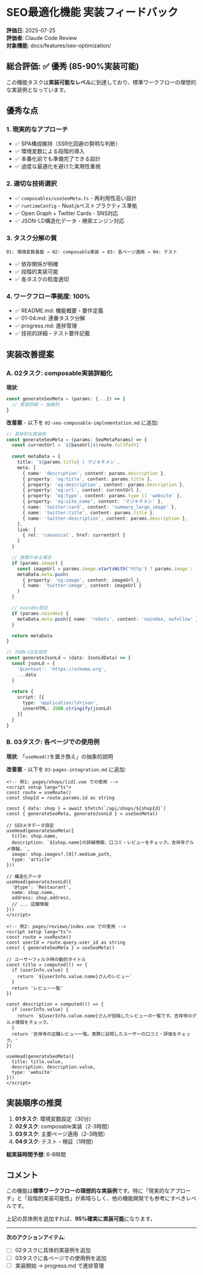 # SEO最適化機能 実装フィードバック

**評価日**: 2025-07-25  
**評価者**: Claude Code Review  
**対象機能**: docs/features/seo-optimization/

## 総合評価: ✅ **優秀 (85-90%実装可能)**

この機能タスクは**実装可能なレベル**に到達しており、標準ワークフローの理想的な実装例となっています。

## 優秀な点

### 1. 現実的なアプローチ
- ✅ SPA構成維持（SSR化回避の賢明な判断）
- ✅ 環境変数による段階的導入
- ✅ 本番化前でも準備完了できる設計
- ✅ 過度な最適化を避けた実用性重視

### 2. 適切な技術選択
- ✅ `composables/useSeoMeta.ts` - 再利用性高い設計
- ✅ `runtimeConfig` - Nuxt.jsベストプラクティス準拠
- ✅ Open Graph + Twitter Cards - SNS対応
- ✅ JSON-LD構造化データ - 検索エンジン対応

### 3. タスク分解の質
```
01: 環境変数基盤 → 02: composable実装 → 03: 各ページ適用 → 04: テスト
```
- ✅ 依存関係が明確
- ✅ 段階的実装可能
- ✅ 各タスクの粒度適切

### 4. ワークフロー準拠度: 100%
- ✅ README.md: 機能概要・要件定義
- ✅ 01-04.md: 連番タスク分解
- ✅ progress.md: 進捗管理
- ✅ 技術的詳細・テスト要件記載

## 実装改善提案

### A. 02タスク: composable実装詳細化

**現状**:
```typescript
const generateSeoMeta = (params: {...}) => {
  // 実装詳細 ← 抽象的
}
```

**改善案** - 以下を `02-seo-composable-implementation.md` に追加:

```typescript
// 具体的な実装例
const generateSeoMeta = (params: SeoMetaParams) => {
  const currentUrl = `${baseUrl}${route.fullPath}`
  
  const metaData = {
    title: `${params.title} | マジキチメシ`,
    meta: [
      { name: 'description', content: params.description },
      { property: 'og:title', content: params.title },
      { property: 'og:description', content: params.description },
      { property: 'og:url', content: currentUrl },
      { property: 'og:type', content: params.type || 'website' },
      { property: 'og:site_name', content: 'マジキチメシ' },
      { name: 'twitter:card', content: 'summary_large_image' },
      { name: 'twitter:title', content: params.title },
      { name: 'twitter:description', content: params.description },
    ],
    link: [
      { rel: 'canonical', href: currentUrl }
    ]
  }

  // 画像がある場合
  if (params.image) {
    const imageUrl = params.image.startsWith('http') ? params.image : `${baseUrl}${params.image}`
    metaData.meta.push(
      { property: 'og:image', content: imageUrl },
      { name: 'twitter:image', content: imageUrl }
    )
  }

  // noindex設定
  if (params.noindex) {
    metaData.meta.push({ name: 'robots', content: 'noindex, nofollow' })
  }

  return metaData
}

// JSON-LD生成例
const generateJsonLd = (data: JsonLdData) => {
  const jsonLd = {
    '@context': 'https://schema.org',
    ...data
  }
  
  return {
    script: [{
      type: 'application/ld+json',
      innerHTML: JSON.stringify(jsonLd)
    }]
  }
}
```

### B. 03タスク: 各ページでの使用例

**現状**: 「`useHead()`を置き換え」の抽象的説明

**改善案** - 以下を `03-pages-integration.md` に追加:

```vue
<!-- 例1: pages/shops/[id].vue での使用 -->
<script setup lang="ts">
const route = useRoute()
const shopId = route.params.id as string

const { data: shop } = await $fetch(`/api/shops/${shopId}`)
const { generateSeoMeta, generateJsonLd } = useSeoMeta()

// SEOメタデータ設定
useHead(generateSeoMeta({
  title: shop.name,
  description: `${shop.name}の詳細情報、口コミ・レビューをチェック。吉祥寺グルメ情報。`,
  image: shop.images?.[0]?.medium_path,
  type: 'article'
}))

// 構造化データ
useHead(generateJsonLd({
  '@type': 'Restaurant',
  name: shop.name,
  address: shop.address,
  // ... 店舗情報
}))
</script>
```

```vue
<!-- 例2: pages/reviews/index.vue での使用 -->
<script setup lang="ts">
const route = useRoute()
const userId = route.query.user_id as string
const { generateSeoMeta } = useSeoMeta()

// ユーザーフィルタ時の動的タイトル
const title = computed(() => {
  if (userInfo.value) {
    return `${userInfo.value.name}さんのレビュー`
  }
  return 'レビュー一覧'
})

const description = computed(() => {
  if (userInfo.value) {
    return `${userInfo.value.name}さんが投稿したレビューの一覧です。吉祥寺のグルメ情報をチェック。`
  }
  return '吉祥寺の店舗レビュー一覧。実際に訪問したユーザーの口コミ・評価をチェック。'
})

useHead(generateSeoMeta({
  title: title.value,
  description: description.value,
  type: 'website'
}))
</script>
```

## 実装順序の推奨

1. **01タスク**: 環境変数設定（30分）
2. **02タスク**: composable実装（2-3時間）
3. **03タスク**: 主要ページ適用（2-3時間）
4. **04タスク**: テスト・検証（1時間）

**総実装時間予想**: 6-8時間

## コメント

この機能は**標準ワークフローの理想的な実装例**です。特に「現実的なアプローチ」と「段階的実装可能性」が素晴らしく、他の機能開発でも参考にすべきレベルです。

上記の具体例を追加すれば、**95%確実に実装可能**になります。

---

**次のアクションアイテム**:
- [ ] 02タスクに具体的実装例を追加
- [ ] 03タスクに各ページでの使用例を追加
- [ ] 実装開始 → progress.md で進捗管理